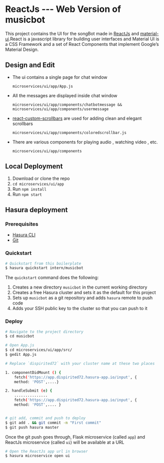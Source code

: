 # ReactJs --- Web Version of musicbot

This project contains the UI for the songBot made in [ReactJs](https://reactjs.org/) and [material-ui](https://github.com/mui-org/material-ui).React is a javascript library for building user interfaces and Material UI is a CSS Framework and a set of React Components that implement Google’s Material Design.

## Design and Edit

* The ui contains a single page for chat window 
  
  `microservices/ui/app/App.js` 
* All the messages are displayed inside chat window 
  
  `microservices/ui/app/components/chatbotmessage && microservices/ui/app/components/usermessage`
* [react-custom-scrollbars](https://github.com/malte-wessel/react-custom-scrollbars) are used for adding clean and elegant       scrollbars 
  
  `microservices/ui/app/components/coloredscrollbar.js`
* There are various components for playing audio , watching video , etc. 

  `microservices/ui/app/components`

## Local Deployment

1. Download or clone the repo
2. ```cd microservices/ui/app```
3. Run ```npm install```
4. Run ```npm start``` 

## Hasura deployment

### Prerequisites

- [Hasura CLI](https://docs.hasura.io/0.15/manual/install-hasura-cli.html)
- [Git](https://git-scm.com)


### Quickstart

```bash
# Quickstart from this boilerplate 
$ hasura quickstart intern/musicbot
```

The `quickstart` command does the following:

1. Creates a new directory `musicbot` in the current working directory
2. Creates a free Hasura cluster and sets it as the default for this project
3. Sets up `musicbot` as a git repository and adds `hasura` remote to push code
4. Adds your SSH public key to the cluster so that you can push to it

### Deploy

```bash
# Navigate to the project directory
$ cd musicbot

# Open App.js
$ cd microservices/ui/app/src/
$ gedit App.js

# Replace `dispirited72` with your cluster name at these two places

1. componentDidMount () {
    fetch('https://app.dispirited72.hasura-app.io/input', {
    method: 'POST',....}

2. handleSubmit (e) {
    ...............
    fetch('https://app.dispirited72.hasura-app.io/input', {
    method: 'POST',.... }


# git add, commit and push to deploy
$ git add . && git commit -m "First commit"
$ git push hasura master
```
Once the git push goes through, Flask microservice (called `app`) and ReactJs microservice (called `ui`) will be available at a URL

```bash
# Open the ReactJs app url in browser
$ hasura microservice open ui
```




